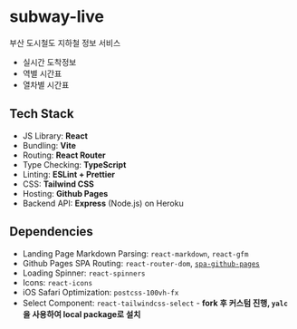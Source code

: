 # subway-live
부산 도시철도 지하철 정보 서비스
* 실시간 도착정보
* 역별 시간표
* 열차별 시간표

## Tech Stack
* JS Library: **React**
* Bundling: **Vite**
* Routing: **React Router**
* Type Checking: **TypeScript**
* Linting: **ESLint + Prettier**
* CSS: **Tailwind CSS**
* Hosting: **Github Pages**
* Backend API: **Express** (Node.js) on Heroku

## Dependencies
* Landing Page Markdown Parsing: `react-markdown`, `react-gfm`
* Github Pages SPA Routing: `react-router-dom`, [`spa-github-pages`](https://github.com/rafgraph/spa-github-pages)
* Loading Spinner: `react-spinners`
* Icons: `react-icons`
* iOS Safari Optimization: `postcss-100vh-fx`
* Select Component: `react-tailwindcss-select` - **fork 후 커스텀 진행, `yalc`을 사용하여 local package로 설치**